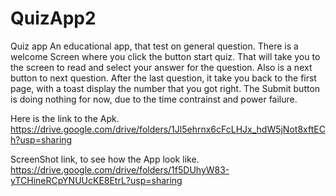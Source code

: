 # QuizApp2
Quiz app
An educational app, that test on general question.
There is a welcome Screen where you click the button start quiz.
That will take you to the screen to read and select your answer for the question.
Also is a next button to next question.
After the last question, it take you back to the first page, with a toast display the number that you got right.
The Submit button is doing nothing for now, due to the time contrainst and power failure.

Here is the link to the Apk.
https://drive.google.com/drive/folders/1Jl5ehrnx6cFcLHJx_hdW5jNot8xftECh?usp=sharing

ScreenShot link, to see how the App look like.
https://drive.google.com/drive/folders/1f5DUhyW83-yTCHineRCpYNUUcKE8EtrL?usp=sharing
